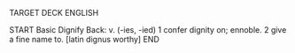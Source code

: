 TARGET DECK
ENGLISH

START
Basic
Dignify
Back: v. (-ies, -ied) 1 confer dignity on; ennoble. 2 give a fine name to. [latin dignus worthy]
END
